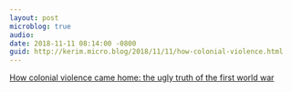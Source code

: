 ```yaml
---
layout: post
microblog: true
audio: 
date: 2018-11-11 08:14:00 -0800
guid: http://kerim.micro.blog/2018/11/11/how-colonial-violence.html
---
```

[How colonial violence came home: the ugly truth of the first world war](http://www.theguardian.com/news/2017/nov/10/how-colonial-violence-came-home-the-ugly-truth-of-the-first-world-war)
